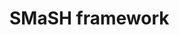 <h1>SMaSH framework</h1>

<!-- <img src="images/SMaSH_flowchart.pdf"> -->

<object data="images/SMaSH_flowchart.pdf" type="application/pdf" width="100%"> 
</object>
